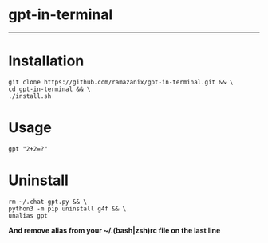 # gpt-in-terminal
---
# Installation
```
git clone https://github.com/ramazanix/gpt-in-terminal.git && \
cd gpt-in-terminal && \
./install.sh
```

# Usage
```
gpt "2+2=?"
```

# Uninstall
```
rm ~/.chat-gpt.py && \
python3 -m pip uninstall g4f && \
unalias gpt
```
**And remove alias from your ~/.(bash|zsh)rc file on the last line**
